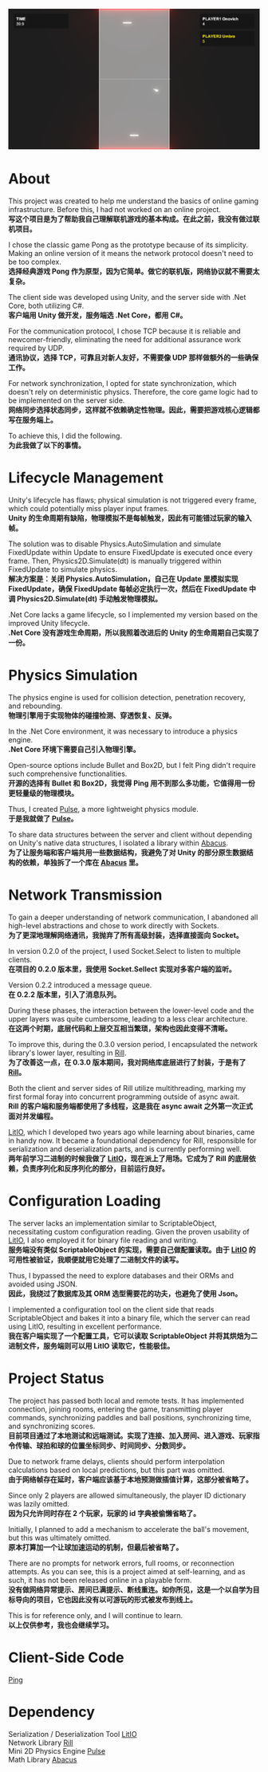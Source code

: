 ![](https://github.com/onovich/Ping/blob/main/Assets/Resources_Sample/Cover_Sample.png)

# About
This project was created to help me understand the basics of online gaming infrastructure. Before this, I had not worked on an online project.<br/>
**写这个项目是为了帮助我自己理解联机游戏的基本构成。在此之前，我没有做过联机项目。**

I chose the classic game Pong as the prototype because of its simplicity. Making an online version of it means the network protocol doesn't need to be too complex.<br/>
**选择经典游戏 Pong 作为原型，因为它简单。做它的联机版，网络协议就不需要太复杂。**

The client side was developed using Unity, and the server side with .Net Core, both utilizing C#.<br/>
**客户端用 Unity 做开发，服务端选 .Net Core，都用 C#。**

For the communication protocol, I chose TCP because it is reliable and newcomer-friendly, eliminating the need for additional assurance work required by UDP.<br/>
**通讯协议，选择 TCP，可靠且对新人友好，不需要像 UDP 那样做额外的一些确保工作。**

For network synchronization, I opted for state synchronization, which doesn't rely on deterministic physics. Therefore, the core game logic had to be implemented on the server side.<br/>
**网络同步选择状态同步，这样就不依赖确定性物理。因此，需要把游戏核心逻辑都写在服务端上。**

To achieve this, I did the following.<br/>
**为此我做了以下的事情。**

# Lifecycle Management
Unity's lifecycle has flaws; physical simulation is not triggered every frame, which could potentially miss player input frames. <br/>
**Unity 的生命周期有缺陷，物理模拟不是每帧触发，因此有可能错过玩家的输入帧。**

The solution was to disable Physics.AutoSimulation and simulate FixedUpdate within Update to ensure FixedUpdate is executed once every frame. Then, Physics2D.Simulate(dt) is manually triggered within FixedUpdate to simulate physics.<br/>
**解决方案是：关闭 Physics.AutoSimulation，自己在 Update 里模拟实现 FixedUpdate，确保 FixedUpdate 每帧必定执行一次，然后在 FixedUpdate 中调 Physics2D.Simulate(dt) 手动触发物理模拟。**

.Net Core lacks a game lifecycle, so I implemented my version based on the improved Unity lifecycle.<br/>
**.Net Core 没有游戏生命周期，所以我照着改进后的 Unity 的生命周期自己实现了一份。**

# Physics Simulation
The physics engine is used for collision detection, penetration recovery, and rebounding. <br/>
**物理引擎用于实现物体的碰撞检测、穿透恢复、反弹。**

In the .Net Core environment, it was necessary to introduce a physics engine. <br/>
**.Net Core 环境下需要自己引入物理引擎。**

Open-source options include Bullet and Box2D, but I felt Ping didn't require such comprehensive functionalities. <br/>
**开源的选择有 Bullet 和 Box2D，我觉得 Ping 用不到那么多功能，它值得用一份更轻量级的物理模块。**

Thus, I created [Pulse](https://github.com/onovich/Pulse), a more lightweight physics module. <br/>
**于是我就做了 [Pulse](https://github.com/onovich/Pulse)。**

To share data structures between the server and client without depending on Unity's native data structures, I isolated a library within [Abacus](https://github.com/onovich/Abacus).<br/>
**为了让服务端和客户端共用一些数据结构，我避免了对 Unity 的部分原生数据结构的依赖，单独拆了一个库在 [Abacus](https://github.com/onovich/Abacus) 里。**

# Network Transmission
To gain a deeper understanding of network communication, I abandoned all high-level abstractions and chose to work directly with Sockets.<br/>
**为了更深地理解网络通讯，我抛弃了所有高级封装，选择直接面向 Socket。**

 In version 0.2.0 of the project, I used Socket.Select to listen to multiple clients. <br/>
 **在项目的 0.2.0 版本里，我使用 Socket.Sellect 实现对多客户端的监听。**

Version 0.2.2 introduced a message queue. <br/>
**在 0.2.2 版本里，引入了消息队列。**

During these phases, the interaction between the lower-level code and the upper layers was quite cumbersome, leading to a less clear architecture. <br/>
**在这两个时期，底层代码和上层交互相当繁琐，架构也因此变得不清晰。**

To improve this, during the 0.3.0 version period, I encapsulated the network library's lower layer, resulting in [Rill](https://github.com/onovich/Rill). <br/>
**为了改善这一点，在 0.3.0 版本期间，我对网络库底层进行了封装，于是有了 [Rill](https://github.com/onovich/Rill)。**

Both the client and server sides of Rill utilize multithreading, marking my first formal foray into concurrent programming outside of async await.<br/>
**Rill 的客户端和服务端都使用了多线程，这是我在 async await 之外第一次正式面对并发编程。**

[LitIO](https://github.com/onovich/LitIO), which I developed two years ago while learning about binaries, came in handy now. It became a foundational dependency for Rill, responsible for serialization and deserialization parts, and is currently performing well.<br/>
**两年前学习二进制的时候我做了 [LitIO](https://github.com/onovich/LitIO)，现在派上了用场。它成为了 Rill 的底层依赖，负责序列化和反序列化的部分，目前运行良好。**

# Configuration Loading

The server lacks an implementation similar to ScriptableObject, necessitating custom configuration reading. Given the proven usability of [LitIO](https://github.com/onovich/LitIO), I also employed it for binary file reading and writing. <br/>
**服务端没有类似  ScriptableObject 的实现，需要自己做配置读取。由于 [LitIO](https://github.com/onovich/LitIO) 的可用性被验证，我顺便就用它处理了二进制文件的读写。**

Thus, I bypassed the need to explore databases and their ORMs and avoided using JSON. <br/>
**因此，我绕过了数据库及其 ORM 选型需要花的功夫，也避免了使用 Json。**

I implemented a configuration tool on the client side that reads ScriptableObject and bakes it into a binary file, which the server can read using LitIO, resulting in excellent performance.<br/>
**我在客户端实现了一个配置工具，它可以读取 ScriptableObject 并将其烘焙为二进制文件，服务端则可以用 LitIO 读取它，性能极佳。**

# Project Status

The project has passed both local and remote tests. It has implemented connection, joining rooms, entering the game, transmitting player commands, synchronizing paddles and ball positions, synchronizing time, and synchronizing scores.<br/>
**目前项目通过了本地测试和远端测试。实现了连接、加入房间、进入游戏、玩家指令传输、球拍和球的位置坐标同步、时间同步、分数同步。**

Due to network frame delays, clients should perform interpolation calculations based on local predictions, but this part was omitted.<br/>
**由于网络帧存在延时，客户端应该基于本地预测做插值计算，这部分被省略了。**

Since only 2 players are allowed simultaneously, the player ID dictionary was lazily omitted.<br/>
**因为只允许同时存在 2 个玩家，玩家的 id 字典被偷懒省略了。**

Initially, I planned to add a mechanism to accelerate the ball's movement, but this was ultimately omitted.<br/>
**原本打算加一个让球加速运动的机制，但最后被省略了。**

There are no prompts for network errors, full rooms, or reconnection attempts. As you can see, this is a project aimed at self-learning, and as such, it has not been released online in a playable form.<br/>
**没有做网络异常提示、房间已满提示、断线重连。如你所见，这是一个以自学为目标导向的项目，它也因此没有以可游玩的形式被发布到线上。**

This is for reference only, and I will continue to learn.<br/>
**以上仅供参考，我也会继续学习。**

# Client-Side Code
[Ping](https://github.com/onovich/Ping)

# Dependency
Serialization / Deserialization Tool [LitIO](https://github.com/onovich/LitIO)<br/>
Network Library [Rill](https://github.com/onovich/Rill)<br/>
Mini 2D Physics Engine [Pulse](https://github.com/onovich/Pulse)<br/>
Math Library [Abacus](https://github.com/onovich/Abacus)
